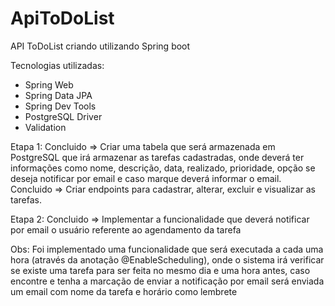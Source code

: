 # ApiToDoList
API ToDoList criando utilizando Spring boot

Tecnologias utilizadas:
- Spring Web
- Spring Data JPA
- Spring Dev Tools
- PostgreSQL Driver
- Validation


Etapa 1:
Concluido => Criar uma tabela que será armazenada em PostgreSQL que irá armazenar as tarefas cadastradas, onde deverá ter informações como nome, descrição, data, realizado, prioridade, opção se deseja notificar por email e caso marque deverá informar o email.
Concluido => Criar endpoints para cadastrar, alterar, excluir e visualizar as tarefas.


Etapa 2:
Concluido => Implementar a funcionalidade que deverá notificar por email o usuário referente ao agendamento da tarefa

Obs:
Foi implementado uma funcionalidade que será executada a cada uma hora (através da anotação @EnableScheduling), onde o sistema irá verificar se existe uma tarefa para ser feita no mesmo dia e uma hora antes, caso encontre e tenha a marcação de enviar a notificação por email será enviada um email com nome da tarefa e horário como lembrete